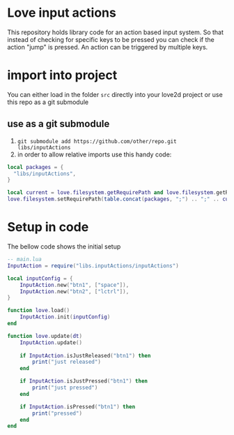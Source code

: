 # Love input actions
This repository holds library code for an action based input system. So that instead of checking for specific keys to be pressed you can check if the action "jump" is pressed. An action can be triggered by multiple keys.

# import into project
You can either load in the folder `src` directly into your love2d project or use this repo as a git submodule

## use as a git submodule
1. `git submodule add https://github.com/other/repo.git libs/inputActions`
2. in order to allow relative imports use this handy code:

```lua
local packages = {
  "libs/inputActions",
}

local current = love.filesystem.getRequirePath and love.filesystem.getRequirePath() or "?.lua;"
love.filesystem.setRequirePath(table.concat(packages, ";") .. ";" .. current)
```

# Setup in code

The bellow code shows the initial setup

```lua
-- main.lua
InputAction = require("libs.inputActions/inputActions")

local inputConfig = {
    InputAction.new("btn1", ["space"]),
    InputAction.new("btn2", ["lctrl"]),
}

function love.load()
    InputAction.init(inputConfig)
end

function love.update(dt)
    InputAction.update()
    
    if InputAction.isJustReleased("btn1") then
        print("just released")
    end

    if InputAction.isJustPressed("btn1") then
        print("just pressed")
    end

    if InputAction.isPressed("btn1") then
        print("pressed")
    end
end
```